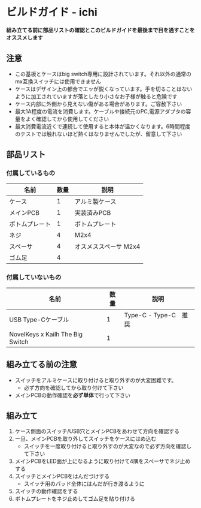 # ビルドガイド - ichi

**組み立てる前に部品リストの確認とこのビルドガイドを最後まで目を通すことをオススメします**

## 注意
- この基板とケースはbig switch専用に設計されています。それ以外の通常のmx互換スイッチには使用できません
- ケースはデザイン上の都合でエッが鋭くなっています。手を切ることはないように加工されていますが落としたり小さなお子様が触ると危険です
- ケース内部に外側から見えない傷がある場合があります。ご容赦下さい
- 最大1A程度の電流を消費します。ケーブルや接続元のPC,電源アダプタの容量をよく確認してから使用してください
- 最大消費電流近くで連続して使用すると本体が温かくなります。6時間程度のテストでは触れないほど熱くはなりませんでしたが、留意して下さい
 
## 部品リスト
### 付属しているもの
| 名前           | 数量 | 説明                  |
|----------------|------|-----------------------|
| ケース         | 1    | アルミ製ケース        |
| メインPCB      | 1    | 実装済みPCB           |
| ボトムプレート | 1    | ボトムプレート        |
| ネジ           | 4    | M2x4                  |
| スペーサ       | 4    | オスメススペーサ M2x4 |
| ゴム足         | 4    |                       |

### 付属していないもの
| 名前           | 数量 | 説明                  |
|----------------------------------|------|-----------------------|
| USB Type-Cケーブル                | 1    | Type-C - Type-C　推奨 |
| NovelKeys x Kailh The Big Switch | 1    |                       |

## 組み立てる前の注意
- スイッチをアルミケースに取り付けると取り外すのが大変困難です。
  - 必ず方向を確認してから取り付けて下さい
- メインPCBの動作確認を**必ず単体**で行って下さい

## 組み立て
1. ケース側面のスイッチ/USB穴とメインPCBをあわせて方向を確認する
2. 一旦、メインPCBを取り外してスイッチをケースにはめ込む   
    * スイッチを一度取り付けると取り外すのが大変なので必ず方向を確認して下さい
3. メインPCBをLED面が上になるように取り付けて4隅をスペーサでネジ止めする
4. スイッチとメインPCBをはんだづけする
    * スイッチ用のパッド全体にはんだが行き渡るように
5. スイッチの動作確認をする
6. ボトムプレートをネジ止めしてゴム足を貼り付ける